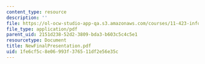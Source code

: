 ```yaml
---
content_type: resource
description: ''
file: https://ol-ocw-studio-app-qa.s3.amazonaws.com/courses/11-423-information-and-communication-technologies-in-community-development-spring-2004/1fe6cf5c8e06993f376511df2e56e35c_NewFinalPresentation.pdf
file_type: application/pdf
parent_uid: 2151d238-52d2-3809-bda3-b603c5c4c5e1
resourcetype: Document
title: NewFinalPresentation.pdf
uid: 1fe6cf5c-8e06-993f-3765-11df2e56e35c
---
```


